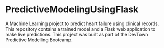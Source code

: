 # PredictiveModelingUsingFlask
A Machine Learning project to predict heart failure using clinical records. This repository contains a trained model and a Flask web application to make live predictions. This project was built as part of the DevTown Predictive Modelling Bootcamp.
